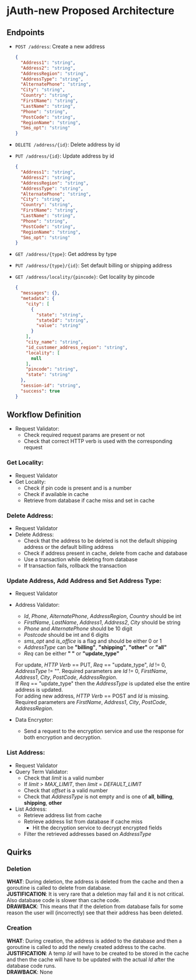 # jAuth-new Proposed Architecture

## Endpoints

- `POST /address`: Create a new address
  ```json
  {
    "Address1": "string",
    "Address2": "string",
    "AddressRegion": "string",
    "AddressType": "string",
    "AlternatePhone": "string",
    "City": "string",
    "Country": "string",
    "FirstName": "string",
    "LastName": "string",
    "Phone": "string",
    "PostCode": "string",
    "RegionName": "string",
    "Sms_opt": "string"
  }
  ```

- `DELETE /address/{id}`: Delete address by id
- `PUT /address/{id}`: Update address by id
  ```json
  {
    "Address1": "string",
    "Address2": "string",
    "AddressRegion": "string",
    "AddressType": "string",
    "AlternatePhone": "string",
    "City": "string",
    "Country": "string",
    "FirstName": "string",
    "LastName": "string",
    "Phone": "string",
    "PostCode": "string",
    "RegionName": "string",
    "Sms_opt": "string"
  }
  ```

- `GET /address/{type}`: Get address by type
- `PUT /address/{type}/{id}`: Set default billing or shipping address
- `GET /address/locality/{pincode}`: Get locality by pincode
  ```json
  {
    "messages": {},
    "metadata": {
      "city": [
        {
          "state": "string",
          "stateId": "string",
          "value": "string"
        }
      ],
      "city_name": "string",
      "id_customer_address_region": "string",
      "locality": [
        null
      ],
      "pincode": "string",
      "state": "string"
    },
    "session-id": "string",
    "success": true
  }
  ```

## Workflow Definition

- Request Validator:
  - Check required request params are present or not
  - Check that correct HTTP verb is used with the corresponding request

### Get Locality:
- Request Validator
- Get Locality:
  - Check if pin code is present and is a number
  - Check if available in cache
  - Retrieve from database if cache miss and set in cache

### Delete Address:
- Request Validator
- Delete Address:
  - Check that the address to be deleted is not the default shipping address or the default billing address
  - Check if address present in cache, delete from cache and database
  - Use a transaction while deleting from database
  - If transaction fails, rollback the transaction

### Update Address, Add Address and Set Address Type:
- Request Validator
- Address Validator:
  - *Id*, *Phone*, *AlternatePhone*, *AddressRegion*, *Country* should be int
  - *FirstName*, *LastName*, *Address1*, *Address2*, *City* should be string
  - *Phone* and *AlternatePhone* should be 10 digit
  - *Postcode* should be int and 6 digits
  - *sms_opt* and *is_office* is a flag and should be either 0 or 1
  - *AddressType* can be **"billing"**, **"shipping"**, **"other"** or **"all"**
  - *Req* can be either **" "** or **"update_type"**

  For update, *HTTP Verb* == PUT, *Req* == "update_type", *Id* != 0, *AddressType* != "".
  Required parameters are *Id* != 0, *FirstName*, *Address1*, *City*, *PostCode*, *AddressRegion*.  
  If *Req* == "update_type" then the *AddressType* is updated else the entire address is updated.  
  For adding new address, *HTTP Verb* == POST and *Id* is missing.  
  Required parameters are *FirstName*, *Address1*, *City*, *PostCode*, *AddressRegion*.

- Data Encryptor:
  - Send a request to the encryption service and use the response for both encryption and decryption.

### List Address:

- Request Validator
- Query Term Validator:
  - Check that *limit* is a valid number
  - If *limit* > *MAX_LIMIT*, then *limit* = *DEFAULT_LIMIT*
  - Check that *offset* is a valid number
  - Check that *AddressType* is not empty and is one of **all**, **billing**, **shipping**, **other**
- List Address:
  - Retrieve address list from cache
  - Retrieve address list from database if cache miss
    - Hit the decryption service to decrypt encrypted fields
  - Filter the retrieved addresses based on *AddressType*

## Quirks

### Deletion

**WHAT**: During deletion, the address is deleted from the cache and then a goroutine is called to delete from database.  
**JUSTIFICATION**: It is very rare that a deletion may fail and it is not critical. Also database code is slower than cache code.  
**DRAWBACK**: This means that if the deletion from database fails for some reason the user will (incorrectly) see that their address has been deleted.

### Creation

**WHAT**: During creation, the address is added to the database and then a goroutine is called to add the newly created address to the cache.  
**JUSTIFICATION**: A temp *Id* will have to be created to be stored in the cache and then the cache will have to be updated with the actual *Id* after the database code runs.  
**DRAWBACK**: None

